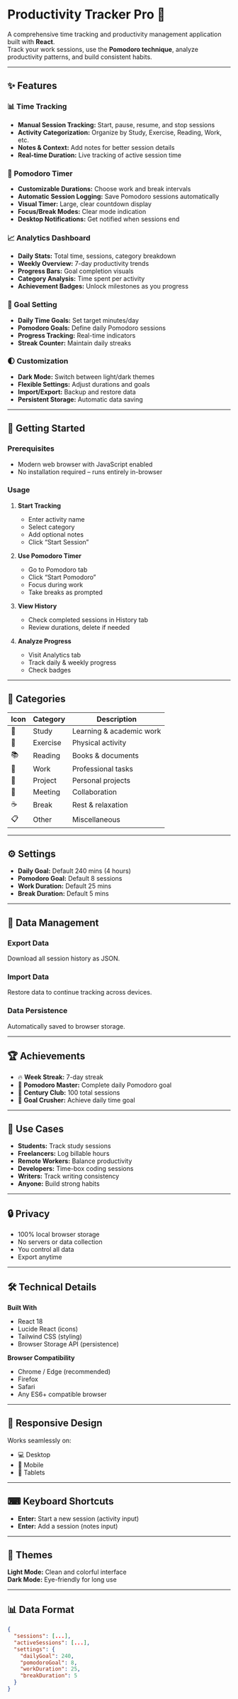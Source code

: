 # Productivity Tracker Pro 🚀

A comprehensive time tracking and productivity management application built with **React**.  
Track your work sessions, use the **Pomodoro technique**, analyze productivity patterns, and build consistent habits.

---

## ✨ Features

### 📊 Time Tracking
- **Manual Session Tracking:** Start, pause, resume, and stop sessions  
- **Activity Categorization:** Organize by Study, Exercise, Reading, Work, etc.  
- **Notes & Context:** Add notes for better session details  
- **Real-time Duration:** Live tracking of active session time  

### 🍅 Pomodoro Timer
- **Customizable Durations:** Choose work and break intervals  
- **Automatic Session Logging:** Save Pomodoro sessions automatically  
- **Visual Timer:** Large, clear countdown display  
- **Focus/Break Modes:** Clear mode indication  
- **Desktop Notifications:** Get notified when sessions end  

### 📈 Analytics Dashboard
- **Daily Stats:** Total time, sessions, category breakdown  
- **Weekly Overview:** 7-day productivity trends  
- **Progress Bars:** Goal completion visuals  
- **Category Analysis:** Time spent per activity  
- **Achievement Badges:** Unlock milestones as you progress  

### 🎯 Goal Setting
- **Daily Time Goals:** Set target minutes/day  
- **Pomodoro Goals:** Define daily Pomodoro sessions  
- **Progress Tracking:** Real-time indicators  
- **Streak Counter:** Maintain daily streaks  

### 🌓 Customization
- **Dark Mode:** Switch between light/dark themes  
- **Flexible Settings:** Adjust durations and goals  
- **Import/Export:** Backup and restore data  
- **Persistent Storage:** Automatic data saving  

---

## 🚀 Getting Started

### Prerequisites
- Modern web browser with JavaScript enabled  
- No installation required – runs entirely in-browser  

### Usage

1. **Start Tracking**
   - Enter activity name  
   - Select category  
   - Add optional notes  
   - Click “Start Session”  

2. **Use Pomodoro Timer**
   - Go to Pomodoro tab  
   - Click “Start Pomodoro”  
   - Focus during work  
   - Take breaks as prompted  

3. **View History**
   - Check completed sessions in History tab  
   - Review durations, delete if needed  

4. **Analyze Progress**
   - Visit Analytics tab  
   - Track daily & weekly progress  
   - Check badges  

---

## 🎨 Categories

| Icon | Category | Description |
|------|-----------|-------------|
| 📘 | Study | Learning & academic work |
| 💪 | Exercise | Physical activity |
| 📚 | Reading | Books & documents |
| 💼 | Work | Professional tasks |
| 🔨 | Project | Personal projects |
| 👥 | Meeting | Collaboration |
| ☕ | Break | Rest & relaxation |
| 📋 | Other | Miscellaneous |

---

## ⚙ Settings

- **Daily Goal:** Default 240 mins (4 hours)  
- **Pomodoro Goal:** Default 8 sessions  
- **Work Duration:** Default 25 mins  
- **Break Duration:** Default 5 mins  

---

## 💾 Data Management

### Export Data
Download all session history as JSON.

### Import Data
Restore data to continue tracking across devices.

### Data Persistence
Automatically saved to browser storage.

---

## 🏆 Achievements

- 🔥 **Week Streak:** 7-day streak  
- 🍅 **Pomodoro Master:** Complete daily Pomodoro goal  
- 💯 **Century Club:** 100 total sessions  
- 🎯 **Goal Crusher:** Achieve daily time goal  

---

## 🎯 Use Cases

- **Students:** Track study sessions  
- **Freelancers:** Log billable hours  
- **Remote Workers:** Balance productivity  
- **Developers:** Time-box coding sessions  
- **Writers:** Track writing consistency  
- **Anyone:** Build strong habits  

---

## 🔒 Privacy

- 100% local browser storage  
- No servers or data collection  
- You control all data  
- Export anytime  

---

## 🛠 Technical Details

**Built With**
- React 18  
- Lucide React (icons)  
- Tailwind CSS (styling)  
- Browser Storage API (persistence)

**Browser Compatibility**
- Chrome / Edge (recommended)  
- Firefox  
- Safari  
- Any ES6+ compatible browser  

---

## 📱 Responsive Design

Works seamlessly on:  
- 💻 Desktop  
- 📱 Mobile  
- 🧭 Tablets  

---

## ⌨ Keyboard Shortcuts

- **Enter:** Start a new session (activity input)  
- **Enter:** Add a session (notes input)  

---

## 🎨 Themes

**Light Mode:** Clean and colorful interface  
**Dark Mode:** Eye-friendly for long use  

---

## 📊 Data Format

```json
{
  "sessions": [...],
  "activeSessions": [...],
  "settings": {
    "dailyGoal": 240,
    "pomodoroGoal": 8,
    "workDuration": 25,
    "breakDuration": 5
  }
}
